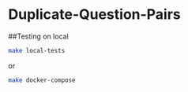 # Duplicate-Question-Pairs


##Testing on local
```sh
make local-tests
```
or
```sh
make docker-compose
```
